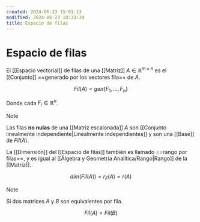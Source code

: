 ```yaml
---
created: 2024-06-23 15:01:13
modified: 2024-06-23 18:33:34
title: Espacio de filas
---
```


# Espacio de filas

El [[Espacio vectorial]] de filas de una [[Matriz]] $A \in \mathbb{R}^{m \times n}$ es el [[Conjunto]] ==generado por los vectores fila== de $A$.

$$
Fil(A) = gen\{F_1, \dots, F_n\}
$$

Donde cada $F_i \in \mathbb{R}^n$.

> [!note]
> Las filas **no nulas** de una [[Matriz escalonada]] $A$ son [[Conjunto linealmente independiente|Linealmente independientes]] y son una [[Base]] de $Fil(A)$.

La [[Dimensión]] del [[Espacio de filas]] también es llamado ==rango por filas==, y es igual al [[Álgebra y Geometría Analítica/Rango|Rango]] de la [[Matriz]].

$$
dim(Fil(A)) = r_F(A) = r(A)
$$

> [!note]
> Si dos matrices $A$ y $B$ son equivalentes por fila.
>
> $$
> Fil(A) = Fil(B)
> $$

